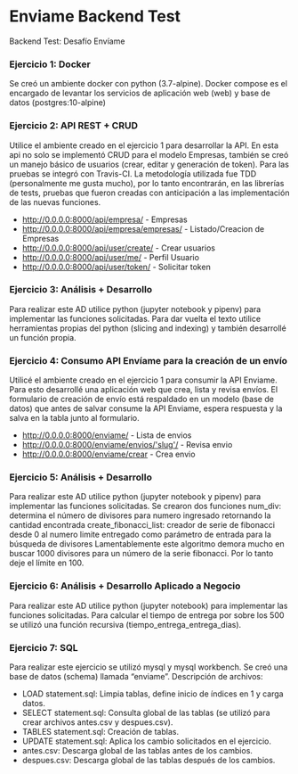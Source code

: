 # Enviame Backend Test
Backend Test: Desafío Envíame


### Ejercicio 1: Docker
Se creó un ambiente docker con python (3.7-alpine). Docker compose es el encargado de levantar los servicios de aplicación web (web) y base de datos (postgres:10-alpine)

### Ejercicio 2: API REST + CRUD
Utilice el ambiente creado en el ejercicio 1 para desarrollar la API. En esta api no solo se implementó CRUD para el modelo Empresas, también se creó un manejo básico de usuarios (crear, editar y generación de token). Para las pruebas se integró con Travis-CI. La metodología utilizada fue TDD (personalmente me gusta mucho), por lo tanto encontrarán, en las librerías de tests, pruebas que fueron creadas con anticipación a las implementación de las nuevas funciones.
* http://0.0.0.0:8000/api/empresa/ - Empresas
* http://0.0.0.0:8000/api/empresa/empresas/ - Listado/Creacion de Empresas
* http://0.0.0.0:8000/api/user/create/ - Crear usuarios
* http://0.0.0.0:8000/api/user/me/ - Perfil Usuario
* http://0.0.0.0:8000/api/user/token/ - Solicitar token

### Ejercicio 3: Análisis + Desarrollo
Para realizar este AD utilice python (jupyter notebook y pipenv) para implementar las funciones solicitadas. Para dar vuelta el texto utilice herramientas propias del python (slicing and indexing) y también desarrollé un función propia.

### Ejercicio 4: Consumo API Envíame para la creación de un envío
Utilicé el ambiente creado en el ejercicio 1 para consumir la API Enviame. Para esto desarrollé una aplicación web que crea, lista y revisa envíos. El formulario de creación de envío está respaldado en un modelo (base de datos) que antes de salvar consume la API Enviame, espera respuesta y la salva en la tabla junto al formulario.
* http://0.0.0.0:8000/enviame/ - Lista de envios
* http://0.0.0.0:8000/enviame/envios/'slug'/ - Revisa envio
* http://0.0.0.0:8000/enviame/crear - Crea envio

### Ejercicio 5: Análisis + Desarrollo
Para realizar este AD utilice python (jupyter notebook y pipenv) para implementar las funciones solicitadas.
Se crearon dos funciones
num_div: determina el número de divisores para numero ingresado retornando la cantidad encontrada
create_fibonacci_list: creador de serie de fibonacci desde 0 al numero limite entregado como parámetro de entrada para la búsqueda de divisores
Lamentablemente este algoritmo demora mucho en buscar 1000 divisores para un número de la serie fibonacci. Por lo tanto deje el límite en 100.

### Ejercicio 6: Análisis + Desarrollo Aplicado a Negocio
Para realizar este AD utilice python (jupyter notebook) para implementar las funciones solicitadas.
Para calcular el tiempo de entrega por sobre los 500 se utilizó una función recursiva (tiempo_entrega_entrega_dias).

### Ejercicio 7: SQL
Para realizar este ejercicio se utilizó mysql y mysql workbench. Se creó una base de datos (schema) llamada “enviame”.
Descripción de archivos:
* LOAD statement.sql: Limpia tablas, define inicio de índices en 1 y carga datos.
* SELECT statement.sql: Consulta global de las tablas (se utilizó para crear archivos antes.csv y despues.csv).
* TABLES statement.sql: Creación de tablas.
* UPDATE statement.sql: Aplica los cambio solicitados en el ejercicio.
* antes.csv: Descarga global de las tablas antes de los cambios.
* despues.csv: Descarga global de las tablas después de los cambios.
